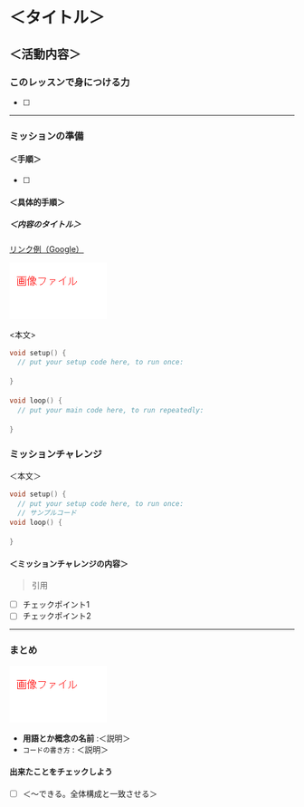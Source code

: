 # ＜タイトル＞

## ＜活動内容＞

### このレッスンで身につける力

- [ ] 

---

### ミッションの準備

#### ＜手順＞

- [ ] 

#### ＜具体的手順＞

##### ＜内容のタイトル＞　 

[リンク例（Google）](https://www.google.co.jp/)

![画像の名前](image/image.png)

<本文>

```C++
void setup() {
  // put your setup code here, to run once:

}

void loop() {
  // put your main code here, to run repeatedly:

}
```


### ミッションチャレンジ

＜本文＞

``` C++
void setup() {
  // put your setup code here, to run once:
  // サンプルコード
void loop() {
 
}

```

#### ＜ミッションチャレンジの内容＞

> 引用

- [ ] チェックポイント1
- [ ] チェックポイント2

---

### まとめ

![テキスト](image/image.png)

- **用語とか概念の名前** :＜説明＞
- `コードの書き方` : ＜説明＞

#### 出来たことをチェックしよう

- [ ] ＜〜できる。全体構成と一致させる＞